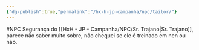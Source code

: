 ```yaml
---
{"dg-publish":true,"permalink":"/hx-h-jp-campanha/npc/tailor/"}
---
```


#NPC
Segurança do [[HxH - JP - Campanha/NPC/Sr. Trajano\|Sr. Trajano]], parece não saber muito sobre, não chequei se ele é treinado em nen ou não.